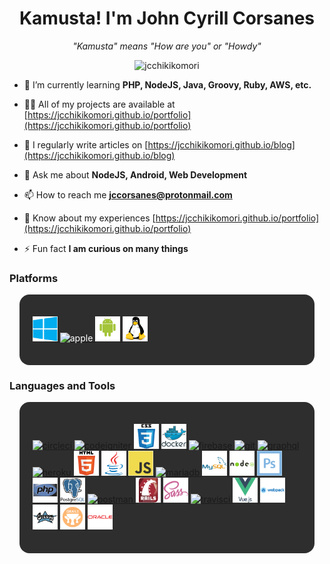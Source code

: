 <h1 align="center">Kamusta! I'm John Cyrill Corsanes</h1>
<p align="center"><i>"Kamusta" means "How are you" or "Howdy"</i></p>
<p align="center"> <img src="https://komarev.com/ghpvc/?username=jcchikikomori&label=Profile%20views&color=0e75b6&style=flat" alt="jcchikikomori" /> </p>

- 🌱 I’m currently learning **PHP, NodeJS, Java, Groovy, Ruby, AWS, etc.**

- 👨‍💻 All of my projects are available at [https://jcchikikomori.github.io/portfolio](https://jcchikikomori.github.io/portfolio)

- 📝 I regularly write articles on [https://jcchikikomori.github.io/blog](https://jcchikikomori.github.io/blog)

- 💬 Ask me about **NodeJS, Android, Web Development**

- 📫 How to reach me **jccorsanes@protonmail.com**

- 📄 Know about my experiences [https://jcchikikomori.github.io/portfolio](https://jcchikikomori.github.io/portfolio)

- ⚡ Fun fact **I am curious on many things**

<h3 align="left">Platforms</h3>

<div style="display: flex; margin: 1rem; padding: 1.3rem; background-color: #2d2e2d; border-radius: 1rem;">
    <p align="left">
        <a href="https://www.microsoft.com/windows" target="_blank">
            <img
            src="https://raw.githubusercontent.com/devicons/devicon/master/icons/windows8/windows8-original.svg"
            alt="windows8"
            width="40"
            height="40"
            />
        </a>
        <a href="https://www.apple.com/" target="_blank">
            <img
            src="https://www.vectorlogo.zone/logos/apple/apple-tile.svg"
            style="color: white"
            alt="apple"
            width="40"
            height="40"
            />
        </a>
        <a href="https://developer.android.com" target="_blank">
            <img
            src="https://raw.githubusercontent.com/devicons/devicon/master/icons/android/android-original-wordmark.svg"
            alt="android"
            width="40"
            height="40"
            />
        </a>
        <a href="https://www.linux.org/" target="_blank">
            <img
            src="https://raw.githubusercontent.com/devicons/devicon/master/icons/linux/linux-original.svg"
            alt="linux"
            width="40"
            height="40"
            />
        </a>
    </p>
</div>


<h3 align="left">Languages and Tools</h3>

<div style="display: flex; margin: 1rem; padding: 1.3rem; background-color: #2d2e2d; border-radius: 1rem;">
    <p align="left">
        <a href="https://circleci.com" target="_blank">
            <img
            src="https://www.vectorlogo.zone/logos/circleci/circleci-icon.svg"
            alt="circleci"
            width="40"
            height="40"
            />
        </a>
        <a href="https://codeigniter.com" target="_blank">
            <img
            src="https://cdn.worldvectorlogo.com/logos/codeigniter.svg"
            alt="codeigniter"
            width="40"
            height="40"
            />
        </a>
        <a href="https://www.w3schools.com/css/" target="_blank">
            <img
            src="https://raw.githubusercontent.com/devicons/devicon/master/icons/css3/css3-original-wordmark.svg"
            alt="css3"
            width="40"
            height="40"
            />
        </a>
        <a href="https://www.docker.com/" target="_blank">
            <img
            src="https://raw.githubusercontent.com/devicons/devicon/master/icons/docker/docker-original-wordmark.svg"
            alt="docker"
            width="40"
            height="40"
            />
        </a>
        <a href="https://firebase.google.com/" target="_blank">
            <img
            src="https://www.vectorlogo.zone/logos/firebase/firebase-icon.svg"
            alt="firebase"
            width="40"
            height="40"
            />
        </a>
        <a href="https://git-scm.com/" target="_blank">
            <img
            src="https://www.vectorlogo.zone/logos/git-scm/git-scm-icon.svg"
            alt="git"
            width="40"
            height="40"
            />
        </a>
        <a href="https://graphql.org" target="_blank">
            <img
            src="https://www.vectorlogo.zone/logos/graphql/graphql-icon.svg"
            alt="graphql"
            width="40"
            height="40"
            />
        </a>
        <a href="https://heroku.com" target="_blank">
            <img
            src="https://www.vectorlogo.zone/logos/heroku/heroku-icon.svg"
            alt="heroku"
            width="40"
            height="40"
            />
        </a>
        <a href="https://www.w3.org/html/" target="_blank">
            <img
            src="https://raw.githubusercontent.com/devicons/devicon/master/icons/html5/html5-original-wordmark.svg"
            alt="html5"
            width="40"
            height="40"
            />
        </a>
        <a href="https://www.java.com" target="_blank">
            <img
            src="https://raw.githubusercontent.com/devicons/devicon/master/icons/java/java-original.svg"
            alt="java"
            width="40"
            height="40"
            />
        </a>
        <a
            href="https://developer.mozilla.org/en-US/docs/Web/JavaScript"
            target="_blank"
        >
            <img
            src="https://raw.githubusercontent.com/devicons/devicon/master/icons/javascript/javascript-original.svg"
            alt="javascript"
            width="40"
            height="40"
            />
        </a>
        <a href="https://mariadb.org/" target="_blank">
            <img
            src="https://www.vectorlogo.zone/logos/mariadb/mariadb-icon.svg"
            alt="mariadb"
            width="40"
            height="40"
            />
        </a>
        <a href="https://www.mysql.com/" target="_blank">
            <img
            src="https://raw.githubusercontent.com/devicons/devicon/master/icons/mysql/mysql-original-wordmark.svg"
            alt="mysql"
            width="40"
            height="40"
            />
        </a>
        <a href="https://nodejs.org" target="_blank">
            <img
            src="https://raw.githubusercontent.com/devicons/devicon/master/icons/nodejs/nodejs-original-wordmark.svg"
            alt="nodejs"
            width="40"
            height="40"
            />
        </a>
        <a href="https://www.photoshop.com/en" target="_blank">
            <img
            src="https://raw.githubusercontent.com/devicons/devicon/master/icons/photoshop/photoshop-line.svg"
            alt="photoshop"
            width="40"
            height="40"
            />
        </a>
        <a href="https://www.php.net" target="_blank">
            <img
            src="https://raw.githubusercontent.com/devicons/devicon/master/icons/php/php-original.svg"
            alt="php"
            width="40"
            height="40"
            />
        </a>
        <a href="https://www.postgresql.org" target="_blank">
            <img
            src="https://raw.githubusercontent.com/devicons/devicon/master/icons/postgresql/postgresql-original-wordmark.svg"
            alt="postgresql"
            width="40"
            height="40"
            />
        </a>
        <a href="https://postman.com" target="_blank">
            <img
            src="https://www.vectorlogo.zone/logos/getpostman/getpostman-icon.svg"
            alt="postman"
            width="40"
            height="40"
            />
        </a>
        <a href="https://rubyonrails.org" target="_blank">
            <img
            src="https://raw.githubusercontent.com/devicons/devicon/master/icons/rails/rails-original-wordmark.svg"
            alt="rails"
            width="40"
            height="40"
            />
        </a>
        <a href="https://sass-lang.com" target="_blank">
            <img
            src="https://raw.githubusercontent.com/devicons/devicon/master/icons/sass/sass-original.svg"
            alt="sass"
            width="40"
            height="40"
            />
        </a>
        <a href="https://travis-ci.org" target="_blank">
            <img
            src="https://www.vectorlogo.zone/logos/travis-ci/travis-ci-icon.svg"
            alt="travisci"
            width="40"
            height="40"
            />
        </a>
        <a href="https://vuejs.org/" target="_blank">
            <img
            src="https://raw.githubusercontent.com/devicons/devicon/master/icons/vuejs/vuejs-original-wordmark.svg"
            alt="vuejs"
            width="40"
            height="40"
            />
        </a>
        <a href="https://webpack.js.org" target="_blank">
            <img
            src="https://raw.githubusercontent.com/devicons/devicon/d00d0969292a6569d45b06d3f350f463a0107b0d/icons/webpack/webpack-original-wordmark.svg"
            alt="webpack"
            width="40"
            height="40"
            />
        </a>
        <a href="https://groovy-lang.org/" target="_blank">
            <img
            src="https://raw.githubusercontent.com/devicons/devicon/master/icons/groovy/groovy-original.svg"
            alt="groovy"
            width="40"
            height="40"
            />
        </a>
        <a href="https://grails.org/" target="_blank">
            <img
            src="https://raw.githubusercontent.com/devicons/devicon/master/icons/grails/grails-original.svg"
            alt="grails"
            width="40"
            height="40"
            />
        </a>
        <a href="https://www.oracle.com/" target="_blank">
            <img
            src="https://raw.githubusercontent.com/devicons/devicon/master/icons/oracle/oracle-original.svg"
            alt="oracle"
            width="40"
            height="40"
            />
        </a>
    </p>
</div>

